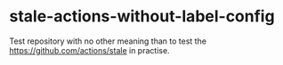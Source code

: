 # stale-actions-without-label-config

Test repository with no other meaning than to test the https://github.com/actions/stale in practise.
